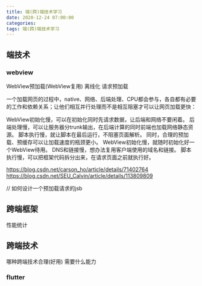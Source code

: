 ```yaml
---
title: 端(跨)端技术学习
date: 2020-12-24 07:00:00
categories: 
tags: 端(跨)端技术学习
---
```


## 端技术

### webview
WebView预加载(WebView复用)
离线化
请求预加载


一个加载网页的过程中，native、网络、后端处理、CPU都会参与，各自都有必要的工作和依赖关系；让他们相互并行处理而不是相互阻塞才可以让网页加载更快：

WebView初始化慢，可以在初始化同时先请求数据，让后端和网络不要闲着。
后端处理慢，可以让服务器分trunk输出，在后端计算的同时前端也加载网络静态资源。
脚本执行慢，就让脚本在最后运行，不阻塞页面解析。
同时，合理的预加载、预缓存可以让加载速度的瓶颈更小。
WebView初始化慢，就随时初始化好一个WebView待用。
DNS和链接慢，想办法复用客户端使用的域名和链接。
脚本执行慢，可以把框架代码拆分出来，在请求页面之前就执行好。

https://blog.csdn.net/carson_ho/article/details/71402764
https://blog.csdn.net/SEU_Calvin/article/details/113809809

// 如何设计一个预加载请求的jsb 

## 跨端框架
性能统计

## 跨端技术
哪种跨端技术合理(好用) 需要什么能力
### flutter











